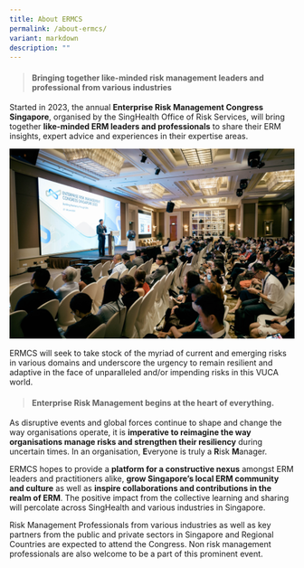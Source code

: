 ```yaml
---
title: About ERMCS
permalink: /about-ermcs/
variant: markdown
description: ""
---
```

> ####  **Bringing together like-minded risk management leaders and professional from various industries**

Started in 2023, the annual **Enterprise Risk Management Congress Singapore**, organised by the SingHealth Office of Risk Services, will bring together **like-minded ERM leaders and professionals** to share their ERM insights, expert advice and experiences in their expertise areas. 

![](/images/Img_0054.jpg)

ERMCS will seek to take stock of the myriad of current and emerging risks in various domains and underscore the urgency to remain resilient and adaptive in the face of unparalleled and/or impending risks in this VUCA world.


> #### **Enterprise Risk Management begins at the heart of everything.**

As disruptive events and global forces continue to shape and change the way organisations operate, it is **imperative to reimagine the way organisations manage risks and strengthen their resiliency** during uncertain times. In an organisation, **E**veryone is truly a **R**isk **M**anager.

ERMCS hopes to provide a **platform for a constructive nexus** amongst ERM leaders and practitioners alike, **grow Singapore’s local ERM community and culture** as well as **inspire collaborations and contributions in the realm of ERM**. The positive impact from the collective learning and sharing will percolate across SingHealth and various industries in Singapore.

Risk Management Professionals from various industries as well as key partners from the public and private sectors in Singapore and Regional Countries are expected to attend the Congress. Non risk management professionals are also welcome to be a part of this prominent event.